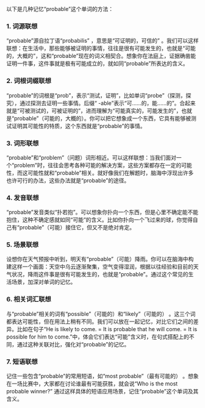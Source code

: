 以下是几种记忆“probable”这个单词的方法：

### 1. 词源联想
“probable”源自拉丁语“probabilis” ，意思是“可证明的，可信的” 。我们可以这样联想：在生活中，那些能够被证明的事情，往往是很有可能发生的，也就是“可能的，大概的”，这和“probable”现在的词义相契合。想象你在法庭上，证据确凿能证明一件事，这件事就是极有可能成立的，就如同“probable”所表达的含义。

### 2. 词根词缀联想
“probable”的词根是“prob”，表示“测试，证明”，比如单词“probe”（探测，探究），通过探测去证明一些事情。后缀“ -able”表示“可……的，能……的”。合起来就是“可被测试的，可被证明的”，进而理解为“可能真实的，可能发生的”，也就是“probable”（可能的，大概的）。你可以把它想象成一个东西，它具有能够被测试证明其可能性的特质，这个东西就是“probable”的事情。

### 3. 词形联想
“probable”和“problem”（问题）词形相近。可以这样联想：当我们面对一个“problem”时，往往会思考各种可能的解决方案，这些方案都存在一定的可能性，而这可能性就和“probable”相关。就好像我们在解题时，脑海中浮现出许多也许可行的办法，这些办法就是“probable”的途径。

### 4. 发音联想
“probable”发音类似“扑若抱”。可以想象你扑向一个东西，但是心里不确定能不能抱住，这种不确定感就如同“可能”的含义。比如你扑向一个飞过来的球，你觉得自己有“probable”（可能）接住它，但又不是绝对肯定。

### 5. 场景联想
设想你在天气预报中听到，明天有“probable”（可能）降雨。你可以在脑海中构建这样一个画面：天空中乌云逐渐聚集，空气变得湿润，根据以往经验和目前的天气状况，降雨这件事是很有可能发生的，也就是“probable”。通过这个常见的生活场景，加深对单词的记忆。

### 6. 相关词汇联想
与“probable”相关的词有“possible”（可能的）和“likely”（可能的） 。这三个词都表达可能性，但在用法上稍有不同。我们可以放在一起记忆，对比它们之间的差异。比如在句子“He is likely to come. = It is probable that he will come. = It is possible for him to come.”中，体会它们表达“可能”含义时，在句式搭配上的不同，通过这种关联对比，强化对“probable”的记忆。

### 7. 短语联想
记住一些包含“probable”的常用短语，如“most probable”（最有可能的） 。想象在一场比赛中，大家都在讨论谁最有可能获胜，就会说“Who is the most probable winner?” 通过这样具体的短语应用场景，记住“probable”这个单词及其含义。 